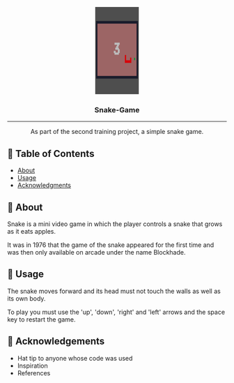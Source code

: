 <p align="center">
  <a href="" rel="noopener">
 <img width=100px height=200px src="images/logo.png" alt="Project Logo"></a>
</p>

<h3 align="center">Snake-Game</h3>

---

<p align="center"> As part of the second training project, a simple snake game.
    <br> 
</p>

## 📝 Table of Contents

- [About](#about)
- [Usage](#usage)
- [Acknowledgments](#acknowledgement)
<!-- - [Built Using](#built_using)
- [TODO](../TODO.md)
- [Contributing](../CONTRIBUTING.md) 
- [Authors](#authors)-->

## 🧐 About <a name = "about"></a>

Snake is a mini video game in which the player controls a snake that grows as it eats apples. 

It was in 1976 that the game of the snake appeared for the first time and was then only available on arcade under the name Blockhade.

## 🎈 Usage <a name="usage"></a>

The snake moves forward and its head must not touch the walls as well as its own body.

To play you must use the 'up', 'down', 'right' and 'left' arrows and the space key to restart the game.

## 🎉 Acknowledgements <a name = "acknowledgement"></a>

- Hat tip to anyone whose code was used
- Inspiration
- References
